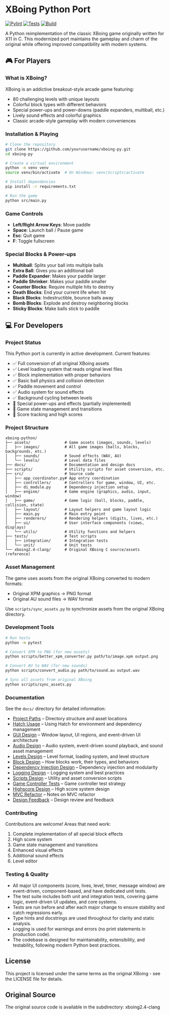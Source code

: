 # XBoing Python Port

[![Pylint](https://github.com/jmf-pobox/xboing-python/actions/workflows/pylint.yml/badge.svg)](https://github.com/jmf-pobox/xboing-python/actions/workflows/pylint.yml)
[![Tests](https://github.com/jmf-pobox/xboing-python/actions/workflows/tests.yml/badge.svg)](https://github.com/jmf-pobox/xboing-python/actions/workflows/tests.yml)
[![Build](https://github.com/jmf-pobox/xboing-python/actions/workflows/build.yml/badge.svg)](https://github.com/jmf-pobox/xboing-python/actions/workflows/build.yml)

A Python reimplementation of the classic XBoing game originally written for X11 in C. This modernized port maintains the gameplay and charm of the original while offering improved compatibility with modern systems.

## 🎮 For Players

### What is XBoing?

XBoing is an addictive breakout-style arcade game featuring:
- 80 challenging levels with unique layouts
- Colorful block types with different behaviors
- Special power-ups and power-downs (paddle expanders, multiball, etc.)
- Lively sound effects and colorful graphics
- Classic arcade-style gameplay with modern conveniences

### Installation & Playing

```bash
# Clone the repository
git clone https://github.com/yourusername/xboing-py.git
cd xboing-py

# Create a virtual environment
python -m venv venv
source venv/bin/activate  # On Windows: venv\Scripts\activate

# Install dependencies
pip install -r requirements.txt

# Run the game
python src/main.py
```

### Game Controls

- **Left/Right Arrow Keys**: Move paddle
- **Space**: Launch ball / Pause game
- **Esc**: Quit game
- **F**: Toggle fullscreen

### Special Blocks & Power-ups

- **Multiball**: Splits your ball into multiple balls
- **Extra Ball**: Gives you an additional ball
- **Paddle Expander**: Makes your paddle larger
- **Paddle Shrinker**: Makes your paddle smaller
- **Counter Blocks**: Require multiple hits to destroy
- **Death Blocks**: End your current life when hit
- **Black Blocks**: Indestructible, bounce balls away
- **Bomb Blocks**: Explode and destroy neighboring blocks
- **Sticky Blocks**: Make balls stick to paddle

## 💻 For Developers

### Project Status

This Python port is currently in active development. Current features:
- ✅ Full conversion of all original XBoing assets
- ✅ Level loading system that reads original level files
- ✅ Block implementation with proper behaviors
- ✅ Basic ball physics and collision detection
- ✅ Paddle movement and control
- ✅ Audio system for sound effects
- ✅ Background cycling between levels
- 🚧 Special power-ups and effects (partially implemented)
- 🚧 Game state management and transitions
- 🚧 Score tracking and high scores

### Project Structure

```
xboing-python/
├── assets/               # Game assets (images, sounds, levels)
│   ├── images/           # All game images (balls, blocks, backgrounds, etc.)
│   ├── sounds/           # Sound effects (WAV, AU)
│   └── levels/           # Level data files
├── docs/                 # Documentation and design docs
├── scripts/              # Utility scripts for asset conversion, etc.
├── src/                  # Source code
│   ├── app_coordinator.py# App entry coordination
│   ├── controllers/      # Controllers for game, window, UI, etc.
│   ├── di_module.py      # Dependency injection setup
│   ├── engine/           # Game engine (graphics, audio, input, window)
│   ├── game/             # Game logic (ball, blocks, paddle, collision, state)
│   ├── layout/           # Layout helpers and game layout logic
│   ├── main.py           # Main entry point
│   ├── renderers/        # Rendering helpers (digits, lives, etc.)
│   ├── ui/               # User interface components (views, displays)
│   └── utils/            # Utility functions and helpers
├── tests/                # Test scripts
│   ├── integration/      # Integration tests
│   └── unit/             # Unit tests
└── xboing2.4-clang/      # Original XBoing C source/assets (reference)
```

### Asset Management

The game uses assets from the original XBoing converted to modern formats:
- Original XPM graphics → PNG format
- Original AU sound files → WAV format

Use `scripts/sync_assets.py` to synchronize assets from the original XBoing directory.

### Development Tools

```bash
# Run tests
python -m pytest

# Convert XPM to PNG (for new assets)
python scripts/better_xpm_converter.py path/to/image.xpm output.png

# Convert AU to WAV (for new sounds)
python scripts/convert_audio.py path/to/sound.au output.wav

# Sync all assets from original XBoing
python scripts/sync_assets.py
```

### Documentation

See the `docs/` directory for detailed information:
- [Project Paths](docs/PROJECT-PATHS.md) – Directory structure and asset locations
- [Hatch Usage](docs/HATCH_USAGE.md) – Using Hatch for environment and dependency management
- [GUI Design](docs/GUI-DESIGN.md) – Window layout, UI regions, and event-driven UI architecture
- [Audio Design](docs/AUDIO-DESIGN.md) – Audio system, event-driven sound playback, and sound asset management
- [Levels Design](docs/LEVELS-DESIGN.md) – Level format, loading system, and level structure
- [Block Design](docs/BLOCKS-DESIGN.md) – How blocks work, their types, and behaviors
- [Dependency Injection Design](docs/DI-DESIGN.md) – Dependency injection and modularity
- [Logging Design](docs/LOGGING-DESIGN.md) – Logging system and best practices
- [Scripts Design](docs/SCRIPTS-DESIGN.md) – Utility and asset conversion scripts
- [Game Controller Tests](docs/GAME-CONTROLLER-TESTS.md) – Game controller test strategy
- [Highscore Design](docs/HIGHSCORE-DESIGN.md) – High score system design
- [MVC Refactor](docs/MVC-REFACTOR.md) – Notes on MVC refactor
- [Design Feedback](docs/DESIGN-FEEDBACK.md) – Design review and feedback

### Contributing

Contributions are welcome! Areas that need work:
1. Complete implementation of all special block effects
2. High score system
3. Game state management and transitions
4. Enhanced visual effects
5. Additional sound effects
6. Level editor

### Testing & Quality

- All major UI components (score, lives, level, timer, message window) are event-driven, component-based, and have dedicated unit tests.
- The test suite includes both unit and integration tests, covering game logic, event-driven UI updates, and core systems.
- Tests are run before and after each major change to ensure stability and catch regressions early.
- Type hints and docstrings are used throughout for clarity and static analysis.
- Logging is used for warnings and errors (no print statements in production code).
- The codebase is designed for maintainability, extensibility, and testability, following modern Python best practices.

## License

This project is licensed under the same terms as the original XBoing - see the LICENSE file for details.

## Original Source

The original source code is available in the subdirectory: xboing2.4-clang

